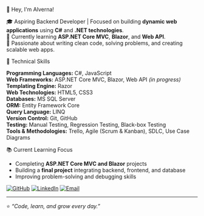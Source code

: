 
<!-- <p align="center">
  <a href="https://github.com/alverna-leo"><img src="https://img.shields.io/badge/GitHub-alverna--leo-181717?logo=github"></a>
    <a href="https://linkedin.com/in/alverna-leo"><img src="https://img.shields.io/badge/LinkedIn-Alverna-blue?logo=linkedin"></a>
  <a href="mailto:alvernaleo036@gmail.com"><img src="https://img.shields.io/badge/Email-alvernaleo036@gmail.com-red?logo=gmail"></a>
</p> -->
👋 Hey, I'm Alverna!

🎓 Aspiring Backend Developer | Focused on building **dynamic web applications** using **C#** and **.NET technologies**.  
🌱 Currently learning **ASP.NET Core MVC**, **Blazor**, and **Web API**.  
🚀 Passionate about writing clean code, solving problems, and creating scalable web apps.



 🧰 Technical Skills

**Programming Languages:** C#, JavaScript  
**Web Frameworks:** ASP.NET Core MVC, Blazor, Web API *(in progress)*  
**Templating Engine:** Razor  
**Web Technologies:** HTML5, CSS3  
**Databases:** MS SQL Server  
**ORM:** Entity Framework Core  
**Query Language:** LINQ  
**Version Control:** Git, GitHub  
**Testing:** Manual Testing, Regression Testing, Black-box Testing  
**Tools & Methodologies:** Trello, Agile (Scrum & Kanban), SDLC, Use Case Diagrams



📚 Current Learning Focus
- Completing **ASP.NET Core MVC and Blazor** projects  
- Building a **final project** integrating backend, frontend, and database  
- Improving problem-solving and debugging skills  




[![GitHub](https://img.shields.io/badge/GitHub-alverna--leo-181717?logo=github)](https://github.com/alverna-leo)
[![LinkedIn](https://img.shields.io/badge/LinkedIn-http://www.linkedin.com/in/alverna-leo?logo=linkedin)](http://www.linkedin.com/in/alverna-leo)
[![Email](https://img.shields.io/badge/Email-alvernaleo036@gmail.com-red?logo=gmail)](mailto:alvernaleo036@gmail.com)

---

⭐ *“Code, learn, and grow every day.”*
